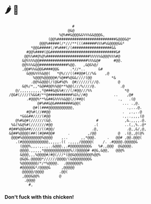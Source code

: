 # 🌶️ 🐔                                                             
                                   #                                 
                                 @&@                                 
                             %@%##&@@@&&%%%&&@@@&,                   
                        (@@%###########################&@@@&@*       
                    @@@%#####(/*///**(((######%%%#%&@@@@&&*          
                *@@&#####(/#%###(/(##################&&              
              #@@%####(@&##############################&#            
             @@%%##@%@%####################%%%%%&@@@%%%#@            
            &@%%%%@@######################%%%&@#      #@@.           
            @@%%%&@@#############%@@.   ,&@&%@/                      
            ,@@#%%&@@&####@@&     .*//*..      &#                    
              &@@&%%%&@@(   *@%///((##@@#(//%&    ,@                 
                 %@@@%@@@@@#/%@##%@&&////(@@         *&              
                .@@%&@@@(/(@&#%@%  @#//////(//@.        @            
            &@%/*,,*&@##@@%%@@**%@@(///%////@.           .@          
         @/,,,,,,,,,,*@###&@&%#///(/#@@///%%               *@        
      /@&#(////(%&&#/**@###########%&%//#@            ..    ,@#      
              .#@@@%**%&##&%%%%&@@(//##@(               .,   .(@     
                   @#%##&@&########&@@(                   ... .,@.   
                 @#((###@@@@@@@@@@@,                        .,...@.  
              #@%#(//##@@                                 .  ,.,..@  
           *&&&##////(#@@                                 .,..,,,,(@ 
         @%#&@#(//////(&@.                    #            ,&.,,,,.@.
       %&(%&@%#(///////#@@                   .(            ..(,,%..@*
      #@##%@@&##/////((#@@/                 .@,             .@,,&/,@,
      &@##%@@@@(##((#@##@@#      .        ,/@@          @  .(@,,@(@% 
       @@@#%@@@@@@@@@%@@@@    ,..      ,,*@@@.     .   @@# ,@@.@@@(  
         .(#@@@@@@@@@@@@,,,,,.(( .,,,,/@@@@@(    /. .#@@@@.@@@@@&    
           (@@@%,,,.,,.,..&@@@.,.#@@@@@@@@@&   %#.,@@@  @&@@@@.      
           @@@@.,,,,,*@@@@@@@@@@@@%//@@@@@# #@&,&@@,   @@@%          
           &@@@,,,%@@@@#/#@(///*(@@&@@@@@@@@%@@%                     
           @&@&.@@@@@*//////@@@@/(&@@@@@@@@&                         
           %@@@@@@@/*/*%@@@@.  .@@@@@@@%                             
           #@@@@@&*/@@@@&     ,@@@@@                                 
            @@@@@/@@@@       .@@(                                    
            ,@@@&@@%         @                                       
             .@@@@                                                   
               #,                                                    


### Don't fuck with this chicken!

